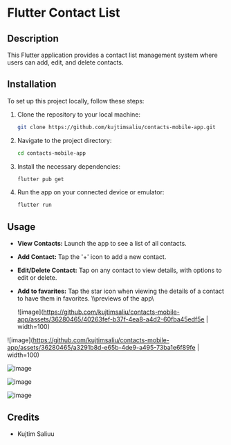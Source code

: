 # Flutter Contact List 

## Description
This Flutter application provides a contact list management system where users can add, edit, and delete contacts. 

## Installation
To set up this project locally, follow these steps:

1. Clone the repository to your local machine:
    ```bash
    git clone https://github.com/kujtimsaliu/contacts-mobile-app.git
    ```
2. Navigate to the project directory:
    ```bash
    cd contacts-mobile-app
    ```
3. Install the necessary dependencies:
    ```bash
    flutter pub get
    ```
4. Run the app on your connected device or emulator:
    ```bash
    flutter run
    ```

## Usage
- **View Contacts:** Launch the app to see a list of all contacts.
- **Add Contact:** Tap the '+' icon to add a new contact.
- **Edit/Delete Contact:** Tap on any contact to view details, with options to edit or delete.
- **Add to favarites:** Tap the star icon when viewing the details of a contact to have them in favorites.
  \\\previews of the app\

  
  ![image](https://github.com/kujtimsaliu/contacts-mobile-app/assets/36280465/40263fef-b37f-4ea8-a4d2-60fba45edf5e | width=100)

![image](https://github.com/kujtimsaliu/contacts-mobile-app/assets/36280465/a3291b8d-e65b-4de9-a495-73ba1e6f89fe | width=100)

![image](https://github.com/kujtimsaliu/contacts-mobile-app/assets/36280465/e8a8d969-03ca-4edf-aab1-dd09643473ef)


![image](https://github.com/kujtimsaliu/contacts-mobile-app/assets/36280465/f7093cf5-a9cd-4311-9cf3-198b84d767d6)

![image](https://github.com/kujtimsaliu/contacts-mobile-app/assets/36280465/dd3131f5-efe1-43a3-9165-d57e93aa6b93)






  


## Credits
- Kujtim Saliuu 
